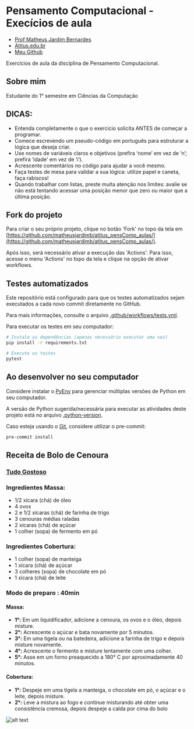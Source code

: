 # Pensamento Computacional - Execícios de aula

- [Prof Matheus Jardim Bernardes](https://matheusjardimb.com/)
- [Atitus.edu.br](https://atitus.edu.br/)
- [Meu Github](https://github.com/GiseleMacedoHijazin/)

Exercícios de aula da disciplina de Pensamento Computacional.

## Sobre mim

Estudante do 1° semestre em Ciências da Computação


## DICAS:

- Entenda completamente o que o exercício solicita ANTES de começar a programar.
- Comece escrevendo um pseudo-código em português para estruturar a lógica que deseja criar.
- Use nomes de variáveis claros e objetivos (prefira ‘nome’ em vez de ‘n’; prefira ‘idade’ em vez de ‘i’).
- Acrescente comentários no código para ajudar a você mesmo.
- Faça testes de mesa para validar a sua lógica: utilize papel e caneta, faça rabiscos!
- Quando trabalhar com listas, preste muita atenção nos limites: avalie se não está tentando acessar uma posição menor
  que zero ou maior que a última posição.

## Fork do projeto

Para criar o seu próprio projeto, clique no botão 'Fork' no topo da tela
em [https://github.com/matheusjardimb/atitus_pensComp_aulas/](https://github.com/matheusjardimb/atitus_pensComp_aulas/).

Após isso, será necessário ativar a execução das 'Actions'. Para isso, acesse o menu 'Actions' no topo da tela e clique
na opção de ativar workflows.

## Testes automatizados

Este repositório está configurado para que os testes automatizados sejam executados a cada novo commit diretamente no
GitHub.

Para mais informações, consulte o arquivo [.github/workflows/tests.yml](.github/workflows/tests.yml).

Para executar os testes em seu computador:

```bash
# Instale as dependências (apenas necessário executar uma vez)
pip install -r requirements.txt

# Execute os testes
pytest
```

## Ao desenvolver no seu computador

Considere instalar o [PyEnv](https://github.com/pyenv/pyenv) para gerenciar múltiplas versões de Python em seu
computador.

A versão de Python sugerida/necessária para executar as atividades deste projeto está no
arquivo [.python-version](.python-version).

Caso esteja usando o [Git](https://git-scm.com/), considere utilizar o pre-commit:

```bash
pre-commit install
```
## Receita de Bolo de Cenoura
### [Tudo Gostoso](https://www.tudogostoso.com.br/receita/23-bolo-de-cenoura.html/)

### Ingredientes Massa:
- 1/2 xícara (chá) de óleo
- 4 ovos
- 2 e 1/2 xícaras (chá) de farinha de trigo
- 3 cenouras médias raladas
- 2 xícaras (chá) de açúcar
- 1 colher (sopa) de fermento em pó

### Ingredientes Cobertura:
- 1 colher (sopa) de manteiga
- 1 xícara (chá) de açúcar
- 3 colheres (sopa) de chocolate em pó
- 1 xícara (chá) de leite

### Modo de preparo : 40min
 
 #### Massa: 
 - **1°:** Em um liquidificador, adicione a cenoura, os ovos e o óleo, depois misture.
 - **2°:** Acrescente o açúcar e bata novamente por 5 minutos.
 - **3°:** Em uma tigela ou na batedeira, adicione a farinha de trigo e depois misture novamente.
- **4°:** Acrescente o fermento e misture lentamente com uma colher.
- **5°:** Asse em um forno preaquecido a 180° C por aproximadamente 40 minutos.

#### Cobertura: 
- **1°:** Despeje em uma tigela a manteiga, o chocolate em pó, o açúcar e o leite, depois misture.
-  **2°:** Leve a mistura ao fogo e continue misturando até obter uma consistência cremosa, depois despeje a calda por cima do bolo

![alt text](image.png)